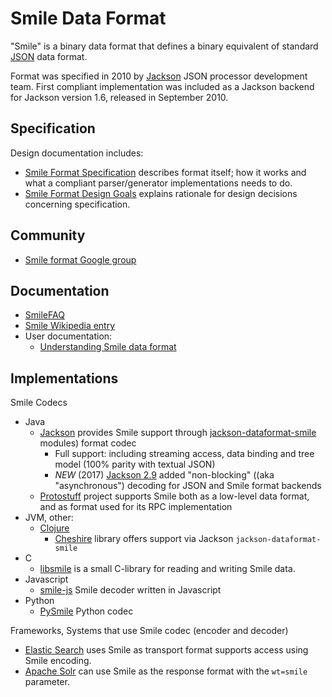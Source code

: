 # Smile Data Format

"Smile" is a binary data format that defines a binary equivalent of standard
[JSON](http://en.wikipedia.org/wiki/JSON) data format.

Format was specified in 2010 by [Jackson](../../../jackson) JSON processor development team.
First compliant implementation was included as a Jackson backend for Jackson version 1.6,
released in September 2010.

##  Specification

Design documentation includes:

* [Smile Format Specification](smile-specification.md)  describes format itself; how it works and what a compliant parser/generator implementations needs to do.
* [Smile Format Design Goals](smile-design-goals.md) explains rationale for design decisions concerning specification.

## Community

* [Smile format Google group](http://groups.google.com/group/smile-format-discussion)

## Documentation

* [SmileFAQ](smile-faq.md)
* [Smile Wikipedia entry](https://en.wikipedia.org/wiki/Smile_(data_interchange_format))
* User documentation:
    * [Understanding Smile data format](https://medium.com/code-with-ayush/understanding-smile-a-data-format-based-on-json-29972a37d376)

## Implementations

Smile Codecs

* Java
    * [Jackson](../../../jackson) provides Smile support through [jackson-dataformat-smile](../../../jackson-dataformats-binary) modules) format codec
        * Full support: including streaming access, data binding and tree model (100% parity with textual JSON)
        * *NEW* (2017) [Jackson 2.9](https://github.com/FasterXML/jackson/wiki/Jackson-Release-2.9) added "non-blocking" ((aka "asynchronous") decoding for JSON and Smile format backends
    * [Protostuff](http://github.com/protostuff/protostuff) project supports Smile both as a low-level data format, and as format used for its RPC implementation
* JVM, other:
    * [Clojure](http://clojure.org) 
        * [Cheshire](https://github.com/dakrone/cheshire) library offers support via Jackson `jackson-dataformat-smile`
* C
    * [libsmile](https://github.com/brianm/libsmile) is a small C-library for reading and writing Smile data.
* Javascript
    * [smile-js](https://github.com/ngyewch/smile-js) Smile decoder written in Javascript
* Python
    * [PySmile](https://github.com/jhosmer/PySmile) Python codec

Frameworks, Systems that use Smile codec (encoder and decoder)

* [Elastic Search](http://www.elastic.co) uses Smile as transport format supports access using Smile encoding.
* [Apache Solr](http://lucene.apache.org/solr) can use Smile as the response format with the `wt=smile` parameter.


